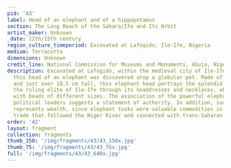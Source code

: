 ```yaml
---
pid: '43'
label: Head of an elephant and of a hippopotamus
section: The Long Reach of the Sahara/Ife and Its Orbit
artist_maker: Unknown
_date: 12th/15th century
region_culture_timeperiod: Excavated at Lafogido, Ile-Ife, Nigeria
medium: Terracotta
dimensions: Unknown
credit_line: National Commission for Museums and Monuments, Abuja, Nigeria
description: Excavated at Lafogido, within the medieval city of Ile-Ife in Nigeria,
  this head of an elephant was discovered atop a globular pot. Made of terracotta
  and just over 18.5 cm tall, this elephant head portrays the splendid regalia of
  the ruling elite of Ile-Ife through its headdresses and necklaces, which are embellished
  with beads of different sizes. The association of the powerful elephant with the
  political leaders suggests a statement of authority. In addition, such an association
  represents wealth, since elephant tusks were valuable commodities in the interregional
  trade that followed the Niger River and connected with trans-Saharan routes of exchange.
order: '42'
layout: fragment
collection: fragments
thumb_150: '/img/fragments/43/43_150x.jpg'
thumb_75: '/img/fragments/43/43_75x.jpg'
full: '/img/fragments/43/43_640x.jpg'
---
```


